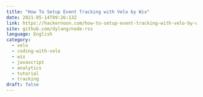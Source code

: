 ```yaml
---
title: "How To Setup Event Tracking with Velo by Wix"
date: 2021-05-14T09:26:13Z
link: https://hackernoon.com/how-to-setup-event-tracking-with-velo-by-wix-6y2i34ad?source=rss&utm_medium=RSS&utm_source=news.12bit.vn
site: github.com/dylang/node-rss
language: English
category:
  - velo
  - coding-with-velo
  - wix
  - javascript
  - analytics
  - tutorial
  - tracking
draft: false
---
```

